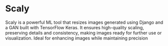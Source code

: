 # Scaly
Scaly is a powerful ML tool that resizes images generated using Django and a GAN built with TensorFlow Keras. It ensures high-quality scaling, preserving details and consistency, making images ready for further use or visualization. Ideal for enhancing images while maintaining precision
